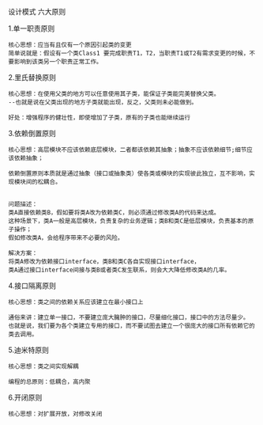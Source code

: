 设计模式 六大原则

1.单一职责原则

	核心思想：应当有且仅有一个原因引起类的变更
	简单说就是：假设有一个类Class1 要完成职责T1，T2，当职责T1或T2有需求变更的时候，不要影响到该类另一个职责正常工作。

2.里氏替换原则

	核心思想：在使用父类的地方可以任意使用其子类，能保证子类能完美替换父类。 
	--也就是说在父类出现的地方子类就能出现，反之，父类则未必能做到。
	
	好处：增强程序的健壮性，即使增加了子类，原有的子类也能继续运行
	
3.依赖倒置原则

	核心思想：高层模块不应该依赖底层模块，二者都该依赖其抽象；抽象不应该依赖细节;细节应该依赖抽象；
	
	依赖倒置原则本质就是通过抽象（接口或抽象类）使各类或模块的实现彼此独立，互不影响，实现模块间的松耦合。
	
	
	问题描述：
	类A直接依赖类B，假如要将类A改为依赖类C，则必须通过修改类A的代码来达成。
	这种场景下，类A一般是高层模块，负责复杂的业务逻辑；类B和类C是低层模块，负责基本的原子操作；
	假如修改类A，会给程序带来不必要的风险。
	
	解决方案：
	将类A修改为依赖接口interface，类B和类C各自实现接口interface，
	类A通过接口interface间接与类B或者类C发生联系，则会大大降低修改类A的几率。

4.接口隔离原则
	
	核心思想：类之间的依赖关系应该建立在最小接口上
	
	通俗来讲：建立单一接口，不要建立庞大臃肿的接口，尽量细化接口，接口中的方法尽量少。
	也就是说，我们要为各个类建立专用的接口，而不要试图去建立一个很庞大的接口所有依赖它的类去调用。
	
	
	
5.迪米特原则

	核心思想：类之间实现解耦
	
	编程的总原则：低耦合，高内聚
	
6.开闭原则

	核心思想：对扩展开放，对修改关闭
	

